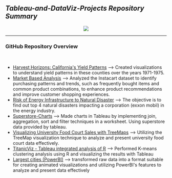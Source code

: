<h2 align= "Left"><em>Tableau-and-DataViz-Projects Repository Summary</em></h2>

<div align="center">
  <img  src="https://github.com/shreyjain99/Tableau-and-DataViz-Projects/blob/main/src%20files/Tableau-Logo-768x432.png"/>
</div>

<hr width="100%" size="2">

<h3 align= "left"> <b> GitHub Repository Overview </b> </h3>

<br>

<body>
    <ul>
        <li><ins>Harvest Horizons: California's Yield Patterns</ins>  --> Created visualizations to understand yield patterns in these counties over the years 1971-1975.</li>
          
  <li><ins>Market Based Analysis</ins> --> Analyzed the Instacart dataset to identify purchasing patterns and trends, such as frequently bought items and common product combinations, to enhance product recommendations and improve customer shopping experiences.</li>
        
  <li><ins>Risk of Energy Infrastructure to Natural Disaster</ins> --> The objective is to find out top 4 natural disasters impacting a corporation (exxon mobil) in the energy industry.</li>
    
  <li><ins>Superstore-Charts</ins> --> Made charts in Tableau by implementing join, aggregation, sort and filter techniques in a worksheet. Using superstore data provided by tableau. </li>
    
  <li><ins>Visualizing University Food Court Sales with TreeMaps</ins> --> Utilizing the TreeMap visualization technique to analyze and present university food court data effectively.</li>
    
  <li><ins>TitanicViz - Tableau integrated analysis of R</ins> --> Performed K-means clustering analysis using R and visualizing the results with Tableau</li>
    
  <li><ins>Largest cities (PowerBI)</ins> --> transformed raw data into a format suitable for creating animated visualizations and utilizing PowerBI's features to analyze and present data effectively</li>
          
  </ul>
</body>

<br>
